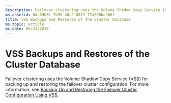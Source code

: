 ```yaml
---
Description: Failover clustering uses the Volume Shadow Copy Service (VSS) for backing up and restoring the failover cluster configuration. For more information, see Backing Up and Restoring the Failover Cluster Configuration Using VSS.
ms.assetid: 0dc89b5f-7b95-40c2-8072-77a990bee68f
title: VSS Backups and Restores of the Cluster Database
ms.topic: article
ms.date: 05/31/2018
---
```


# VSS Backups and Restores of the Cluster Database

Failover clustering uses the Volume Shadow Copy Service (VSS) for backing up and restoring the failover cluster configuration. For more information, see [Backing Up and Restoring the Failover Cluster Configuration Using VSS](/previous-versions/windows/desktop/mscs/backing-up-and-restoring-the-failover-cluster-configuration-using-vss).

 

 